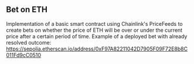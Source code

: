 ## Bet on ETH

Implementation of a basic smart contract using Chainlink's PriceFeeds to create bets on whether the price of ETH will be over or under the current price after a certain period of time.
Example of a deployed bet with already resolved outcome: https://sepolia.etherscan.io/address/0xF97A82211042D7905F09F72E8b8C011Fd9cC0510 
